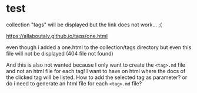 # test

collection "tags" will be displayed but the link does not work... ;(

https://allaboutalv.github.io/tags/one.html

even though i added a one.html to the collection/tags directory but even this file will not be displayed (404 file not found)

And this is also not wanted because I only want to create the `<tag>.md` file and not an html file for each tag!
I want to have on html where the docs of the clicked tag will be listed.
  How to add the selected tag as parameter?
  or do i need to generate an html file for each `<tag>.md` file?
